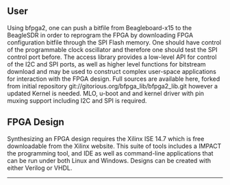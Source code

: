 
## User
Using bfpga2, one can push a bitfile from Beagleboard-x15 to the BeagleSDR in order to reprogram the FPGA by downloading FPGA configuration bitfile through the SPI Flash memory. One should have control of the programmable clock oscillator and therefore one should test the SPI control port before. The access library provides a low-level API for control of the I2C and SPI ports, as well as higher level functions for bitstream download and may be used to construct complex user-space applications for interaction with the FPGA design. Full sources are available here, forked from initial repository git://gitorious.org/bfpga_lib/bfpga2_lib.git
however a updated Kernel is needed. MLO, u-boot and and kernel driver with pin muxing support including I2C and SPI is required.

## FPGA Design
Synthesizing an FPGA design requires the Xilinx ISE 14.7 which is free downloadable from the Xilinx website.
This suite of tools includes a IMPACT the programming tool, and IDE as well as command-line applications that can be run under both Linux and Windows.
Designs can be created with either Verilog or VHDL.


------
